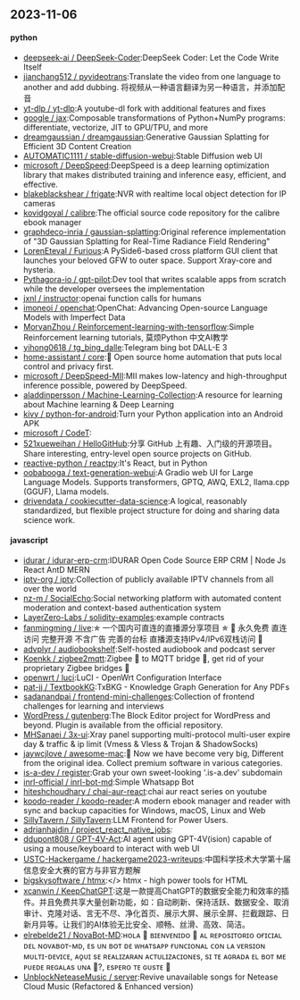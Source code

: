 ## 2023-11-06

#### python
* [deepseek-ai / DeepSeek-Coder](https://github.com/deepseek-ai/DeepSeek-Coder):DeepSeek Coder: Let the Code Write Itself
* [jianchang512 / pyvideotrans](https://github.com/jianchang512/pyvideotrans):Translate the video from one language to another and add dubbing. 将视频从一种语言翻译为另一种语言，并添加配音
* [yt-dlp / yt-dlp](https://github.com/yt-dlp/yt-dlp):A youtube-dl fork with additional features and fixes
* [google / jax](https://github.com/google/jax):Composable transformations of Python+NumPy programs: differentiate, vectorize, JIT to GPU/TPU, and more
* [dreamgaussian / dreamgaussian](https://github.com/dreamgaussian/dreamgaussian):Generative Gaussian Splatting for Efficient 3D Content Creation
* [AUTOMATIC1111 / stable-diffusion-webui](https://github.com/AUTOMATIC1111/stable-diffusion-webui):Stable Diffusion web UI
* [microsoft / DeepSpeed](https://github.com/microsoft/DeepSpeed):DeepSpeed is a deep learning optimization library that makes distributed training and inference easy, efficient, and effective.
* [blakeblackshear / frigate](https://github.com/blakeblackshear/frigate):NVR with realtime local object detection for IP cameras
* [kovidgoyal / calibre](https://github.com/kovidgoyal/calibre):The official source code repository for the calibre ebook manager
* [graphdeco-inria / gaussian-splatting](https://github.com/graphdeco-inria/gaussian-splatting):Original reference implementation of "3D Gaussian Splatting for Real-Time Radiance Field Rendering"
* [LorenEteval / Furious](https://github.com/LorenEteval/Furious):A PySide6-based cross platform GUI client that launches your beloved GFW to outer space. Support Xray-core and hysteria.
* [Pythagora-io / gpt-pilot](https://github.com/Pythagora-io/gpt-pilot):Dev tool that writes scalable apps from scratch while the developer oversees the implementation
* [jxnl / instructor](https://github.com/jxnl/instructor):openai function calls for humans
* [imoneoi / openchat](https://github.com/imoneoi/openchat):OpenChat: Advancing Open-source Language Models with Imperfect Data
* [MorvanZhou / Reinforcement-learning-with-tensorflow](https://github.com/MorvanZhou/Reinforcement-learning-with-tensorflow):Simple Reinforcement learning tutorials, 莫烦Python 中文AI教学
* [yihong0618 / tg_bing_dalle](https://github.com/yihong0618/tg_bing_dalle):Telegram bing bot DALL-E 3
* [home-assistant / core](https://github.com/home-assistant/core):🏡 Open source home automation that puts local control and privacy first.
* [microsoft / DeepSpeed-MII](https://github.com/microsoft/DeepSpeed-MII):MII makes low-latency and high-throughput inference possible, powered by DeepSpeed.
* [aladdinpersson / Machine-Learning-Collection](https://github.com/aladdinpersson/Machine-Learning-Collection):A resource for learning about Machine learning & Deep Learning
* [kivy / python-for-android](https://github.com/kivy/python-for-android):Turn your Python application into an Android APK
* [microsoft / CodeT](https://github.com/microsoft/CodeT):
* [521xueweihan / HelloGitHub](https://github.com/521xueweihan/HelloGitHub):分享 GitHub 上有趣、入门级的开源项目。Share interesting, entry-level open source projects on GitHub.
* [reactive-python / reactpy](https://github.com/reactive-python/reactpy):It's React, but in Python
* [oobabooga / text-generation-webui](https://github.com/oobabooga/text-generation-webui):A Gradio web UI for Large Language Models. Supports transformers, GPTQ, AWQ, EXL2, llama.cpp (GGUF), Llama models.
* [drivendata / cookiecutter-data-science](https://github.com/drivendata/cookiecutter-data-science):A logical, reasonably standardized, but flexible project structure for doing and sharing data science work.

#### javascript
* [idurar / idurar-erp-crm](https://github.com/idurar/idurar-erp-crm):IDURAR Open Code Source ERP CRM | Node Js React AntD MERN
* [iptv-org / iptv](https://github.com/iptv-org/iptv):Collection of publicly available IPTV channels from all over the world
* [nz-m / SocialEcho](https://github.com/nz-m/SocialEcho):Social networking platform with automated content moderation and context-based authentication system
* [LayerZero-Labs / solidity-examples](https://github.com/LayerZero-Labs/solidity-examples):example contracts
* [fanmingming / live](https://github.com/fanmingming/live):✯ 一个国内可直连的直播源分享项目 ✯ 🔕 永久免费 直连访问 完整开源 不含广告 完善的台标 直播源支持IPv4/IPv6双栈访问 🔕
* [advplyr / audiobookshelf](https://github.com/advplyr/audiobookshelf):Self-hosted audiobook and podcast server
* [Koenkk / zigbee2mqtt](https://github.com/Koenkk/zigbee2mqtt):Zigbee 🐝 to MQTT bridge 🌉, get rid of your proprietary Zigbee bridges 🔨
* [openwrt / luci](https://github.com/openwrt/luci):LuCI - OpenWrt Configuration Interface
* [pat-jj / TextbookKG](https://github.com/pat-jj/TextbookKG):TxBKG - Knowledge Graph Generation for Any PDFs
* [sadanandpai / frontend-mini-challenges](https://github.com/sadanandpai/frontend-mini-challenges):Collection of frontend challenges for learning and interviews
* [WordPress / gutenberg](https://github.com/WordPress/gutenberg):The Block Editor project for WordPress and beyond. Plugin is available from the official repository.
* [MHSanaei / 3x-ui](https://github.com/MHSanaei/3x-ui):Xray panel supporting multi-protocol multi-user expire day & traffic & ip limit (Vmess & Vless & Trojan & ShadowSocks)
* [jaywcjlove / awesome-mac](https://github.com/jaywcjlove/awesome-mac): Now we have become very big, Different from the original idea. Collect premium software in various categories.
* [is-a-dev / register](https://github.com/is-a-dev/register):Grab your own sweet-looking '.is-a.dev' subdomain
* [inrl-official / inrl-bot-md](https://github.com/inrl-official/inrl-bot-md):Simple Whatsapp Bot
* [hiteshchoudhary / chai-aur-react](https://github.com/hiteshchoudhary/chai-aur-react):chai aur react series on youtube
* [koodo-reader / koodo-reader](https://github.com/koodo-reader/koodo-reader):A modern ebook manager and reader with sync and backup capacities for Windows, macOS, Linux and Web
* [SillyTavern / SillyTavern](https://github.com/SillyTavern/SillyTavern):LLM Frontend for Power Users.
* [adrianhajdin / project_react_native_jobs](https://github.com/adrianhajdin/project_react_native_jobs):
* [ddupont808 / GPT-4V-Act](https://github.com/ddupont808/GPT-4V-Act):AI agent using GPT-4V(ision) capable of using a mouse/keyboard to interact with web UI
* [USTC-Hackergame / hackergame2023-writeups](https://github.com/USTC-Hackergame/hackergame2023-writeups):中国科学技术大学第十届信息安全大赛的官方与非官方题解
* [bigskysoftware / htmx](https://github.com/bigskysoftware/htmx):</> htmx - high power tools for HTML
* [xcanwin / KeepChatGPT](https://github.com/xcanwin/KeepChatGPT):这是一款提高ChatGPT的数据安全能力和效率的插件。并且免费共享大量创新功能，如：自动刷新、保持活跃、数据安全、取消审计、克隆对话、言无不尽、净化首页、展示大屏、展示全屏、拦截跟踪、日新月异等。让我们的AI体验无比安全、顺畅、丝滑、高效、简洁。
* [elrebelde21 / NovaBot-MD](https://github.com/elrebelde21/NovaBot-MD):ʜᴏʟᴀ 👋 ʙɪᴇɴᴠᴇɴɪᴅᴏ 💫 ᴀʟ ʀᴇᴘᴏsɪᴛᴏʀɪᴏ ᴏғɪᴄɪᴀʟ ᴅᴇʟ ɴᴏᴠᴀʙᴏᴛ-ᴍᴅ, ᴇs ᴜɴ ʙᴏᴛ ᴅᴇ ᴡʜᴀᴛsᴀᴘᴘ ғᴜɴᴄɪᴏɴᴀʟ ᴄᴏɴ ʟᴀ ᴠᴇʀsɪᴏɴ ᴍᴜʟᴛɪ-ᴅᴇᴠɪᴄᴇ, ᴀǫᴜɪ sᴇ ʀᴇᴀʟɪᴢᴀʀᴀɴ ᴀᴄᴛᴜʟɪᴢᴀᴄɪᴏɴᴇs, sɪ ᴛᴇ ᴀɢʀᴀᴅᴀ ᴇʟ ʙᴏᴛ ᴍᴇ ᴘᴜᴇᴅᴇ ʀᴇɢᴀʟᴀs ᴜɴᴀ 🌟?, ᴇsᴘᴇʀᴏ ᴛᴇ ɢᴜsᴛᴇ 🤗
* [UnblockNeteaseMusic / server](https://github.com/UnblockNeteaseMusic/server):Revive unavailable songs for Netease Cloud Music (Refactored & Enhanced version)
